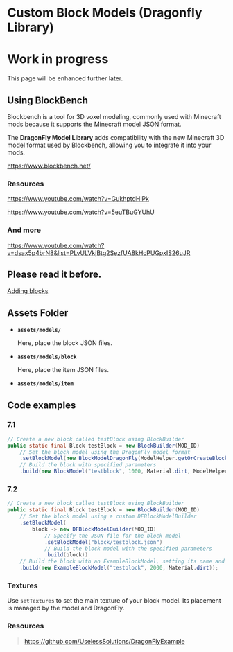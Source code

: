 # Custom Block Models (Dragonfly Library)

# Work in progress

This page will be enhanced further later.

## Using BlockBench

Blockbench is a tool for 3D voxel modeling, commonly used with Minecraft mods because it supports the Minecraft model JSON format.

The **DragonFly Model Library** adds compatibility with the new Minecraft 3D model format used by Blockbench, allowing you to integrate it into your mods.

https://www.blockbench.net/

### Resources

https://www.youtube.com/watch?v=GukhptdHlPk

https://www.youtube.com/watch?v=5euTBuGYUhU

### And more

https://www.youtube.com/watch?v=dsax5p4brN8&list=PLvULVkjBtg2SezfUA8kHcPUGpxIS26uJR

## Please read it before.

[Adding blocks](https://www.notion.so/Adding-blocks-ce9a70b449234626bf3a3046589a0fb1?pvs=21) 

## Assets Folder

- **`assets/models/`**
    
    Here, place the block JSON files.
    
- **`assets/models/block`**
    
    Here, place the item JSON files.
    
- **`assets/models/item`**

## Code examples

### 7.1

```java
// Create a new block called testBlock using BlockBuilder
public static final Block testBlock = new BlockBuilder(MOD_ID)
    // Set the block model using the DragonFly model format
    .setBlockModel(new BlockModelDragonFly(ModelHelper.getOrCreateBlockModel(MOD_ID, "block/TestBlock.json")))
    // Build the block with specified parameters
    .build(new BlockModel("testblock", 1000, Material.dirt, ModelHelper.getOrCreateBlockModel(MOD_ID, "block/TestBlock.json")));
```

### 7.2

```java
// Create a new block called testBlock using BlockBuilder
public static final Block testBlock = new BlockBuilder(MOD_ID)
    // Set the block model using a custom DFBlockModelBuilder
    .setBlockModel(
        block -> new DFBlockModelBuilder(MOD_ID)
            // Specify the JSON file for the block model
            .setBlockModel("block/testblock.json")
            // Build the block model with the specified parameters
            .build(block))
    // Build the block with an ExampleBlockModel, setting its name and properties
    .build(new ExampleBlockModel("testblock", 2000, Material.dirt));

```

### Textures

Use `setTextures` to set the main texture of your block model. Its placement is managed by the model and DragonFly.

### Resources

> https://github.com/UselessSolutions/DragonFlyExample
>
